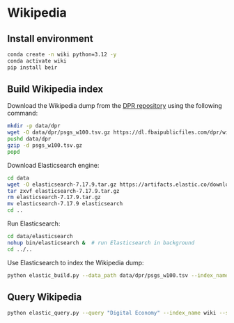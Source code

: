 # Wikipedia

## Install environment

```bash
conda create -n wiki python=3.12 -y
conda activate wiki
pip install beir
```

## Build Wikipedia index

Download the Wikipedia dump from the [DPR repository](https://github.com/facebookresearch/DPR/blob/main/dpr/data/download_data.py#L32) using the following command:

```bash
mkdir -p data/dpr
wget -O data/dpr/psgs_w100.tsv.gz https://dl.fbaipublicfiles.com/dpr/wikipedia_split/psgs_w100.tsv.gz
pushd data/dpr
gzip -d psgs_w100.tsv.gz
popd
```

Download Elasticsearch engine:

```bash
cd data
wget -O elasticsearch-7.17.9.tar.gz https://artifacts.elastic.co/downloads/elasticsearch/elasticsearch-7.17.9-linux-x86_64.tar.gz  # download Elasticsearch
tar zxvf elasticsearch-7.17.9.tar.gz
rm elasticsearch-7.17.9.tar.gz 
mv elasticsearch-7.17.9 elasticsearch
cd ..
```

Run Elasticsearch:

```bash
cd data/elasticsearch
nohup bin/elasticsearch &  # run Elasticsearch in background
cd ../..
```

Use Elasticsearch to index the Wikipedia dump:

```bash
python elastic_build.py --data_path data/dpr/psgs_w100.tsv --index_name wiki  # build index
```

## Query Wikipedia

```bash
python elastic_query.py --query "Digital Economy" --index_name wiki --size 10
```